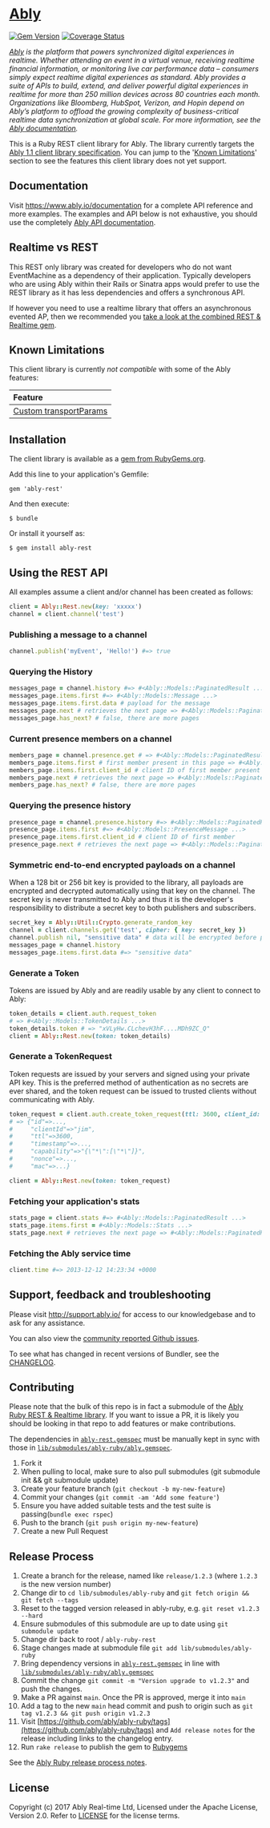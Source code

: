 # [Ably](https://www.ably.io)

[![Gem Version](https://badge.fury.io/rb/ably-rest.svg)](http://badge.fury.io/rb/ably-rest)
[![Coverage Status](https://coveralls.io/repos/ably/ably-ruby-rest/badge.svg)](https://coveralls.io/r/ably/ably-ruby-rest)

_[Ably](https://ably.com) is the platform that powers synchronized digital experiences in realtime. Whether attending an event in a virtual venue, receiving realtime financial information, or monitoring live car performance data – consumers simply expect realtime digital experiences as standard. Ably provides a suite of APIs to build, extend, and deliver powerful digital experiences in realtime for more than 250 million devices across 80 countries each month. Organizations like Bloomberg, HubSpot, Verizon, and Hopin depend on Ably’s platform to offload the growing complexity of business-critical realtime data synchronization at global scale. For more information, see the [Ably documentation](https://ably.com/documentation)._

This is a Ruby REST client library for Ably. The library currently targets the [Ably 1.1 client library specification](https://www.ably.io/documentation/client-lib-development-guide/features/). You can jump to the '[Known Limitations](#known-limitations)' section to see the features this client library does not yet support.

## Documentation

Visit https://www.ably.io/documentation for a complete API reference and more examples. The examples and API below is not exhaustive, you should use the completely [Ably API documentation](https://www.ably.io/documentation).

## Realtime vs REST

This REST only library was created for developers who do not want EventMachine as a dependency of their application. Typically developers who are using Ably within their Rails or Sinatra apps would prefer to use the REST library as it has less dependencies and offers a synchronous API.

If however you need to use a realtime library that offers an asynchronous evented AP, then we recommended you [take a look at the combined REST & Realtime gem](https://rubygems.org/gems/ably).

## Known Limitations

This client library is currently *not compatible* with some of the Ably features:

| Feature |
| :--- |
| [Custom transportParams](https://www.ably.io/documentation/realtime/connection#client-options) |

## Installation

The client library is available as a [gem from RubyGems.org](https://rubygems.org/gems/ably-rest).

Add this line to your application's Gemfile:

    gem 'ably-rest'

And then execute:

    $ bundle

Or install it yourself as:

    $ gem install ably-rest

## Using the REST API

All examples assume a client and/or channel has been created as follows:

```ruby
client = Ably::Rest.new(key: 'xxxxx')
channel = client.channel('test')
```

### Publishing a message to a channel

```ruby
channel.publish('myEvent', 'Hello!') #=> true
```

### Querying the History

```ruby
messages_page = channel.history #=> #<Ably::Models::PaginatedResult ...>
messages_page.items.first #=> #<Ably::Models::Message ...>
messages_page.items.first.data # payload for the message
messages_page.next # retrieves the next page => #<Ably::Models::PaginatedResult ...>
messages_page.has_next? # false, there are more pages
```

### Current presence members on a channel

```ruby
members_page = channel.presence.get # => #<Ably::Models::PaginatedResult ...>
members_page.items.first # first member present in this page => #<Ably::Models::PresenceMessage ...>
members_page.items.first.client_id # client ID of first member present
members_page.next # retrieves the next page => #<Ably::Models::PaginatedResult ...>
members_page.has_next? # false, there are more pages
```

### Querying the presence history

```ruby
presence_page = channel.presence.history #=> #<Ably::Models::PaginatedResult ...>
presence_page.items.first #=> #<Ably::Models::PresenceMessage ...>
presence_page.items.first.client_id # client ID of first member
presence_page.next # retrieves the next page => #<Ably::Models::PaginatedResult ...>
```

### Symmetric end-to-end encrypted payloads on a channel

When a 128 bit or 256 bit key is provided to the library, all payloads are encrypted and decrypted automatically using that key on the channel. The secret key is never transmitted to Ably and thus it is the developer's responsibility to distribute a secret key to both publishers and subscribers.

```ruby
secret_key = Ably::Util::Crypto.generate_random_key
channel = client.channels.get('test', cipher: { key: secret_key })
channel.publish nil, "sensitive data" # data will be encrypted before publish
messages_page = channel.history
messages_page.items.first.data #=> "sensitive data"
```

### Generate a Token

Tokens are issued by Ably and are readily usable by any client to connect to Ably:

```ruby
token_details = client.auth.request_token
# => #<Ably::Models::TokenDetails ...>
token_details.token # => "xVLyHw.CLchevH3hF....MDh9ZC_Q"
client = Ably::Rest.new(token: token_details)
```

### Generate a TokenRequest

Token requests are issued by your servers and signed using your private API key. This is the preferred method of authentication as no secrets are ever shared, and the token request can be issued to trusted clients without communicating with Ably.

```ruby
token_request = client.auth.create_token_request(ttl: 3600, client_id: 'jim')
# => {"id"=>...,
#     "clientId"=>"jim",
#     "ttl"=>3600,
#     "timestamp"=>...,
#     "capability"=>"{\"*\":[\"*\"]}",
#     "nonce"=>...,
#     "mac"=>...}

client = Ably::Rest.new(token: token_request)
```

### Fetching your application's stats

```ruby
stats_page = client.stats #=> #<Ably::Models::PaginatedResult ...>
stats_page.items.first = #<Ably::Models::Stats ...>
stats_page.next # retrieves the next page => #<Ably::Models::PaginatedResult ...>
```

### Fetching the Ably service time

```ruby
client.time #=> 2013-12-12 14:23:34 +0000
```

## Support, feedback and troubleshooting

Please visit http://support.ably.io/ for access to our knowledgebase and to ask for any assistance.

You can also view the [community reported Github issues](https://github.com/ably/ably-ruby-rest/issues).

To see what has changed in recent versions of Bundler, see the [CHANGELOG](CHANGELOG.md).

## Contributing

Please note that the bulk of this repo is in fact a submodule of the [Ably Ruby REST & Realtime library](https://github.com/ably/ably-ruby). If you want to issue a PR, it is likely you should be looking in that repo to add features or make contributions.

The dependencies in [`ably-rest.gemspec`](./ably-rest.gemspec) must be manually kept in sync with those in [`lib/submodules/ably-ruby/ably.gemspec`](./lib/submodules/ably-ruby/ably.gemspec).

1. Fork it
2. When pulling to local, make sure to also pull submodules (git submodule init && git submodule update)
3. Create your feature branch (`git checkout -b my-new-feature`)
4. Commit your changes (`git commit -am 'Add some feature'`)
5. Ensure you have added suitable tests and the test suite is passing(`bundle exec rspec`)
6. Push to the branch (`git push origin my-new-feature`)
7. Create a new Pull Request

## Release Process

1. Create a branch for the release, named like `release/1.2.3` (where `1.2.3` is the new version number)
2. Change dir to `cd lib/submodules/ably-ruby` and `git fetch origin && git fetch --tags`
3. Reset to the tagged version released in ably-ruby, e.g. `git reset v1.2.3 --hard`
4. Ensure submodules of this submodule are up to date using `git submodule update`
5. Change dir back to root / `ably-ruby-rest`
6. Stage changes made at submodule file `git add lib/submodules/ably-ruby`
7. Bring dependency versions in [`ably-rest.gemspec`](./ably-rest.gemspec) in line with [`lib/submodules/ably-ruby/ably.gemspec`](./lib/submodules/ably-ruby/ably.gemspec)
8. Commit the change `git commit -m "Version upgrade to v1.2.3"` and push the changes.
9. Make a PR against `main`. Once the PR is approved, merge it into `main`
10. Add a tag to the new `main` head commit and push to origin such as `git tag v1.2.3 && git push origin v1.2.3`
11. Visit [https://github.com/ably/ably-ruby/tags](https://github.com/ably/ably-ruby/tags) and `Add release notes` for the release including links to the changelog entry. 
12. Run `rake release` to publish the gem to [Rubygems](https://rubygems.org/gems/ably-rest)

See the [Ably Ruby release process notes](https://github.com/ably/ably-ruby#release-process).

## License

Copyright (c) 2017 Ably Real-time Ltd, Licensed under the Apache License, Version 2.0.  Refer to [LICENSE](LICENSE) for the license terms.
